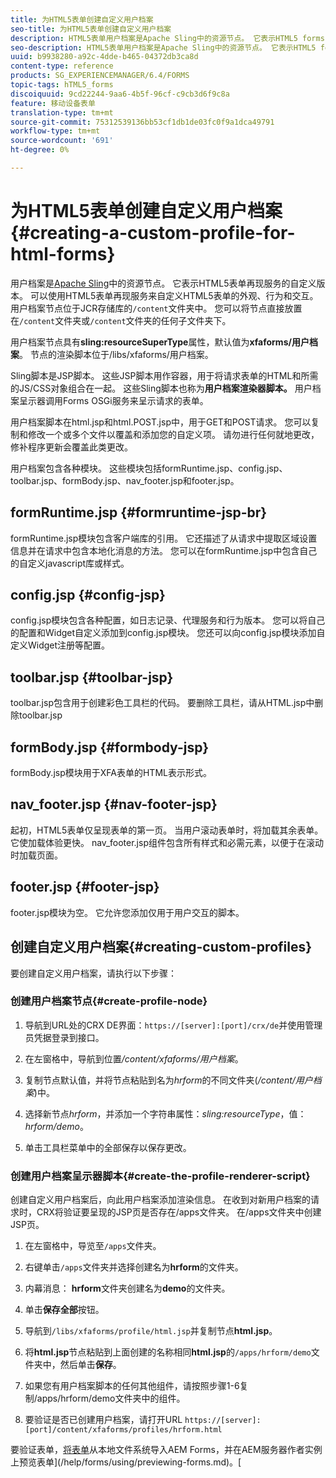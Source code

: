 ```yaml
---
title: 为HTML5表单创建自定义用户档案
seo-title: 为HTML5表单创建自定义用户档案
description: HTML5表单用户档案是Apache Sling中的资源节点。 它表示HTML5 forms Render服务的自定义版本。
seo-description: HTML5表单用户档案是Apache Sling中的资源节点。 它表示HTML5 forms Render服务的自定义版本。
uuid: b9938280-a92c-4dde-b465-04372db3ca8d
content-type: reference
products: SG_EXPERIENCEMANAGER/6.4/FORMS
topic-tags: hTML5_forms
discoiquuid: 9cd22244-9aa6-4b5f-96cf-c9cb3d6f9c8a
feature: 移动设备表单
translation-type: tm+mt
source-git-commit: 75312539136bb53cf1db1de03fc0f9a1dca49791
workflow-type: tm+mt
source-wordcount: '691'
ht-degree: 0%

---
```



# 为HTML5表单创建自定义用户档案{#creating-a-custom-profile-for-html-forms}

用户档案是[Apache Sling](https://sling.apache.org/)中的资源节点。 它表示HTML5表单再现服务的自定义版本。 可以使用HTML5表单再现服务来自定义HTML5表单的外观、行为和交互。 用户档案节点位于JCR存储库的`/content`文件夹中。 您可以将节点直接放置在`/content`文件夹或`/content`文件夹的任何子文件夹下。

用户档案节点具有&#x200B;**sling:resourceSuperType**&#x200B;属性，默认值为&#x200B;**xfaforms/用户档案**。 节点的渲染脚本位于/libs/xfaforms/用户档案。

Sling脚本是JSP脚本。 这些JSP脚本用作容器，用于将请求表单的HTML和所需的JS/CSS对象组合在一起。 这些Sling脚本也称为&#x200B;**用户档案渲染器脚本。** 用户档案呈示器调用Forms OSGi服务来呈示请求的表单。

用户档案脚本在html.jsp和html.POST.jsp中，用于GET和POST请求。 您可以复制和修改一个或多个文件以覆盖和添加您的自定义项。 请勿进行任何就地更改，修补程序更新会覆盖此类更改。

用户档案包含各种模块。 这些模块包括formRuntime.jsp、config.jsp、toolbar.jsp、formBody.jsp、nav_footer.jsp和footer.jsp。

## formRuntime.jsp {#formruntime-jsp-br}

formRuntime.jsp模块包含客户端库的引用。 它还描述了从请求中提取区域设置信息并在请求中包含本地化消息的方法。 您可以在formRuntime.jsp中包含自己的自定义javascript库或样式。

## config.jsp {#config-jsp}

config.jsp模块包含各种配置，如日志记录、代理服务和行为版本。 您可以将自己的配置和Widget自定义添加到config.jsp模块。 您还可以向config.jsp模块添加自定义Widget注册等配置。

## toolbar.jsp {#toolbar-jsp}

toolbar.jsp包含用于创建彩色工具栏的代码。 要删除工具栏，请从HTML.jsp中删除toolbar.jsp

## formBody.jsp {#formbody-jsp}

formBody.jsp模块用于XFA表单的HTML表示形式。

## nav_footer.jsp {#nav-footer-jsp}

起初，HTML5表单仅呈现表单的第一页。 当用户滚动表单时，将加载其余表单。 它使加载体验更快。 nav_footer.jsp组件包含所有样式和必需元素，以便于在滚动时加载页面。

## footer.jsp {#footer-jsp}

footer.jsp模块为空。 它允许您添加仅用于用户交互的脚本。

## 创建自定义用户档案{#creating-custom-profiles}

要创建自定义用户档案，请执行以下步骤：

### 创建用户档案节点{#create-profile-node}

1. 导航到URL处的CRX DE界面：`https://[server]:[port]/crx/de`并使用管理员凭据登录到接口。

1. 在左窗格中，导航到位置&#x200B;*/content/xfaforms/用户档案*。

1. 复制节点默认值，并将节点粘贴到名为&#x200B;*hrform*&#x200B;的不同文件夹(*/content/用户档案*)中。

1. 选择新节点&#x200B;*hrform*，并添加一个字符串属性：*sling:resourceType*，值：*hrform/demo*。

1. 单击工具栏菜单中的全部保存以保存更改。

### 创建用户档案呈示器脚本{#create-the-profile-renderer-script}

创建自定义用户档案后，向此用户档案添加渲染信息。 在收到对新用户档案的请求时，CRX将验证要呈现的JSP页是否存在/apps文件夹。 在/apps文件夹中创建JSP页。

1. 在左窗格中，导览至`/apps`文件夹。
1. 右键单击`/apps`文件夹并选择创建名为&#x200B;**hrform**&#x200B;的文件夹。
1. 内幕消息： **hrform**&#x200B;文件夹创建名为&#x200B;**demo**&#x200B;的文件夹。
1. 单击&#x200B;**保存全部**&#x200B;按钮。
1. 导航到`/libs/xfaforms/profile/html.jsp`并复制节点&#x200B;**html.jsp**。
1. 将&#x200B;**html.jsp**&#x200B;节点粘贴到上面创建的名称相同&#x200B;**html.jsp**&#x200B;的`/apps/hrform/demo`文件夹中，然后单击&#x200B;**保存**。
1. 如果您有用户档案脚本的任何其他组件，请按照步骤1-6复制/apps/hrform/demo文件夹中的组件。

1. 要验证是否已创建用户档案，请打开URL `https://[server]:[port]/content/xfaforms/profiles/hrform.html`

要验证表单，[将表单](/help/forms/using/get-xdp-pdf-documents-aem.md)从本地文件系统导入AEM Forms，并在AEM服务器作者实例上预览表单](/help/forms/using/previewing-forms.md)。[
